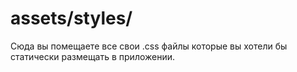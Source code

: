# assets/styles/

Сюда вы помещаете все свои .css файлы которые вы хотели бы статически размещать в приложении.


<docmeta name="displayName" value="styles">


